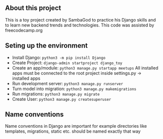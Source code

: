 ## About this project

This is a toy project created by SambaGod to practice his Django skills and to learn new backend trends and technologies.
This code was assisted by freecodecamp.org

## Seting up the environment

- Install Django: `python3 -m pip install Django`
- Create Project: `django-admin startproject django_toy`
- Create an app/module: `python3 manage.py startapp meetups`
  All installed apps must be connected to the root project inside settings.py -> installed apps
- Run development server: `python3 manage.py runserver`
- Turn model into migration: `python3 manage.py makemigrations`
- Run migrations: `python3 manage.py migrate`
- Create User: `python3 manage.py createsuperuser`

## Name conventions

Name conventions in Django are important for example directories like templates, migrations, static etc. should be named exactly that way
